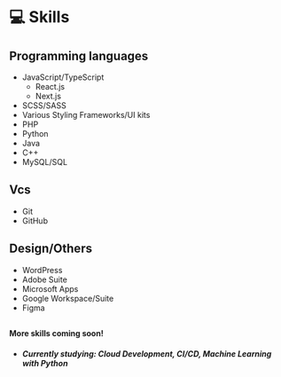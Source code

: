 # 💻 Skills

## Programming languages

- JavaScript/TypeScript
  - React.js
  - Next.js
- SCSS/SASS
- Various Styling Frameworks/UI kits
- PHP
- Python
- Java
- C++
- MySQL/SQL

## Vcs

- Git
- GitHub

## Design/Others

- WordPress
- Adobe Suite
- Microsoft Apps
- Google Workspace/Suite
- Figma

##

#### More skills coming soon!

- ##### Currently studying: Cloud Development, CI/CD, Machine Learning with Python
